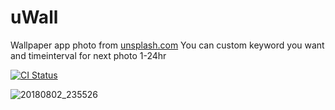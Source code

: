 # uWall

Wallpaper app photo from [unsplash.com](https://www.unsplash.com)
You can custom keyword you want and timeinterval for next photo 1-24hr

[![CI Status](https://img.shields.io/travis/PattoMotto/uWall.svg?style=flat)](https://travis-ci.org/PattoMotto/uWall)

![20180802_235526](https://user-images.githubusercontent.com/1745000/43598862-fcc47d2c-96af-11e8-9c83-76710aa5a8a6.gif)
